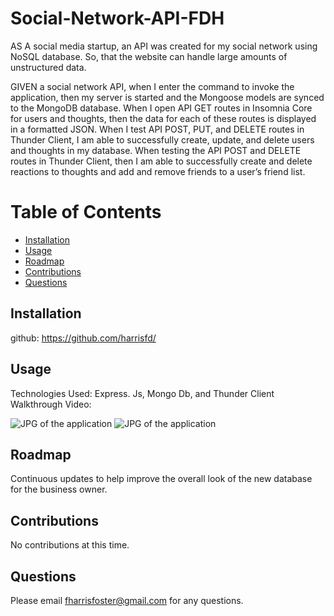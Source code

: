 # Social-Network-API-FDH

AS A social media startup, an API was created for my social network using NoSQL database.  So, that the website can handle large amounts of unstructured data.

GIVEN a social network API, when I enter the command to invoke the application, then my server is started and the Mongoose models are synced to the MongoDB database. When I open API GET routes in Insomnia Core for users and thoughts, then the data for each of these routes is displayed in a formatted JSON. When I test API POST, PUT, and DELETE routes in Thunder Client, I am able to successfully create, update, and delete users and thoughts in my database. When testing the API POST and DELETE routes in Thunder Client, then I am able to successfully create and delete reactions to thoughts and add and remove friends to a user’s friend list. 
# Table of Contents

- [Installation](#installation)
- [Usage](#usage)
- [Roadmap](#roadmap)
- [Contributions](#contributions)
- [Questions](#questions)

## Installation

github: https://github.com/harrisfd/


## Usage
Technologies Used: Express. Js, Mongo Db, and Thunder Client
Walkthrough Video: 

<img src="./images/alltables.jpg" alt="JPG of the application"/>

<img src="./images/walkthroughexample.jpg" alt="JPG of the application"/>

## Roadmap

Continuous updates to help improve the overall look of the new database for the business owner.  

## Contributions

No contributions at this time.

## Questions

Please email fharrisfoster@gmail.com for any questions.

